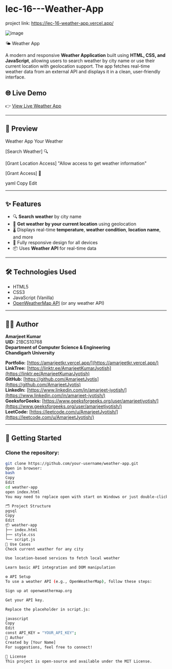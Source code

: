 # lec-16---Weather-App

project link: https://lec-16-weather-app.vercel.app/


![image](https://github.com/user-attachments/assets/820b641d-f5d7-404b-8091-260556b9adc6)


 🌤️ Weather App

A modern and responsive **Weather Application** built using **HTML, CSS, and JavaScript**, allowing users to search weather by city name or use their current location with geolocation support. The app fetches real-time weather data from an external API and displays it in a clean, user-friendly interface.

## 🌐 Live Demo

👉 [View Live Weather App](https://lec-16-weather-app.vercel.app/)

---

## 📸 Preview

Weather App
Your Weather

[Search Weather] 🔍

[Grant Location Access]
"Allow access to get weather information"

[Grant Access] 📍

yaml
Copy
Edit

---

## ✨ Features

- 🔍 **Search weather** by city name
- 📍 **Get weather by your current location** using geolocation
- 🌡️ Displays real-time **temperature**, **weather condition**, **location name**, and more
- 📱 Fully responsive design for all devices
- 📦 Uses **Weather API** for real-time data

---

## 🛠️ Technologies Used

- HTML5
- CSS3
- JavaScript (Vanilla)
- [OpenWeatherMap API](https://openweathermap.org/api) (or any weather API)

---

## 🧑‍💻 Author

**Amarjeet Kumar**  
**UID:** 21BCS10768  
**Department of Computer Science & Engineering**  
**Chandigarh University**

**Portfolio:** [https://amarjeetkr.vercel.app/](https://amarjeetkr.vercel.app/)  
**LinkTree:** [https://linktr.ee/AmarjeetKumarJyotish](https://linktr.ee/AmarjeetKumarJyotish)  
**GitHub:** [https://github.com/AmarjeetJyotis](https://github.com/AmarjeetJyotis)  
**LinkedIn:** [https://www.linkedin.com/in/amarjeet-jyotish/](https://www.linkedin.com/in/amarjeet-jyotish/)  
**GeeksforGeeks:** [https://www.geeksforgeeks.org/user/amarjeetjyotish/](https://www.geeksforgeeks.org/user/amarjeetjyotish/)  
**LeetCode:** [https://leetcode.com/u/AmarjeetJyotish/](https://leetcode.com/u/AmarjeetJyotish/)


---

## 🚀 Getting Started

### Clone the repository:

```bash
git clone https://github.com/your-username/weather-app.git
Open in browser:
bash
Copy
Edit
cd weather-app
open index.html
You may need to replace open with start on Windows or just double-click the index.html file.

🗂️ Project Structure
pgsql
Copy
Edit
📦 weather-app
├── index.html
├── style.css
└── script.js
📌 Use Cases
Check current weather for any city

Use location-based services to fetch local weather

Learn basic API integration and DOM manipulation

⚙️ API Setup
To use a weather API (e.g., OpenWeatherMap), follow these steps:

Sign up at openweathermap.org

Get your API key.

Replace the placeholder in script.js:

javascript
Copy
Edit
const API_KEY = "YOUR_API_KEY";
👤 Author
Created by [Your Name]
For suggestions, feel free to connect!

📜 License
This project is open-source and available under the MIT License.
